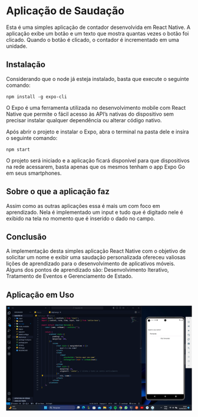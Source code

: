 
# Aplicação de Saudação

Esta é uma simples aplicação de contador desenvolvida em React Native. A aplicação exibe um botão e um texto que mostra quantas vezes o botão foi clicado. Quando o botão é clicado, o contador é incrementado em uma unidade.


## Instalação

Considerando que o node já esteja instalado, basta que execute o seguinte comando: 
```
npm install -g expo-cli
```
O Expo é uma ferramenta utilizada no desenvolvimento mobile com React Native que permite o fácil acesso às API’s nativas do dispositivo sem precisar instalar qualquer dependência ou alterar código nativo.

Após abrir o projeto e instalar o Expo, abra o terminal na pasta dele e insira o seguinte comando:

```
npm start
```
O projeto será iniciado e a aplicação ficará disponível para que dispositivos na rede acessarem, basta apenas que os mesmos tenham o app Expo Go em seus smartphones.

## Sobre o que a aplicação faz

Assim como as outras aplicações essa é mais um com foco em aprendizado. Nela é implementado um input e tudo que é digitado nele é exibido na tela no momento que é inserido o dado no campo.

## Conclusão

A implementação desta simples aplicação React Native com o objetivo de solicitar um nome e exibir uma saudação personalizada ofereceu valiosas lições de aprendizado para o desenvolvimento de aplicativos móveis. Alguns dos pontos de aprendizado são: Desenvolvimento Iterativo, Tratamento de Eventos e Gerenciamento de Estado.

## Aplicação em Uso
<img src="https://github.com/fernandopassoss/react-native/blob/5f6926fe097107ea1502157f9f555f77ffb1345b/Quest%C3%A3o%2004/q4.png">
